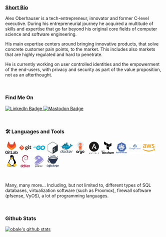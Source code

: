 ### [Short Bio][website]

Alex Oberhauser is a tech-entrepreneur, innovator and former C-level executive.
During his entrepreneurial journey he acquired a multitude of skills and
expertise that go far beyond his original core fields of computer science and
software engineering.

His main expertise centers around bringing innovative products, that solve
concrete customer pain points, to the market. This includes also markets that
are highly regulated and hard to penetrate.

He is currently working on user controlled identities and the empowerment of
the end-users, with privacy and security as part of the value proposition,
not as an afterthought.
<p><br/></p>

### Find Me On

<div id="badges">
  <a href="https://www.linkedin.com/in/alexoberhauser/">
    <img src="https://img.shields.io/badge/LinkedIn-blue?style=for-the-badge&logo=linkedin&logoColor=white" alt="LinkedIn Badge"/>
  </a>
  <a href="https://social.oberhauser.space/@obale">
    <img src="https://img.shields.io/badge/Mastodon-blue?style=for-the-badge&logo=mastodon&logoColor=white" alt="Mastodon Badge"/>
  </a>
</div>
<p><br/></p>

### :hammer_and_wrench: Languages and Tools

<div>
  <img src="https://github.com/devicons/devicon/blob/master/icons/gitlab/gitlab-original-wordmark.svg" title="Gitlab" **alt="Gitlab" width="40" height="40"/>
  <img src="https://github.com/devicons/devicon/blob/master/icons/git/git-original-wordmark.svg" title="Git" **alt="Git" width="40" height="40"/>
  <img src="https://github.com/devicons/devicon/blob/master/icons/go/go-original-wordmark.svg" title="Go" **alt="Go" width="40" height="40"/>
  <img src="https://github.com/devicons/devicon/blob/master/icons/bash/bash-original.svg" title="Bash" **alt="Bash" width="40" height="40"/>
  <img src="https://github.com/devicons/devicon/blob/master/icons/docker/docker-original-wordmark.svg" title="Docker" **alt="Docker" width="40" height="40"/>
  <img src="https://github.com/devicons/devicon/blob/master/icons/argocd/argocd-original-wordmark.svg" title="Argocd" **alt="Argocd" width="40" height="40"/>
  <img src="https://github.com/devicons/devicon/blob/master/icons/ansible/ansible-original-wordmark.svg" title="Ansible" **alt="Ansible" width="40" height="40"/>
  <img src="https://github.com/devicons/devicon/blob/master/icons/terraform/terraform-plain-wordmark.svg" title="Terraform" **alt="Terraform" width="40" height="40"/>
  <img src="https://github.com/devicons/devicon/blob/master/icons/kubernetes/kubernetes-plain-wordmark.svg" title="Kubernetes" **alt="Kubernetes" width="40" height="40"/>
  <img src="https://github.com/devicons/devicon/blob/master/icons/googlecloud/googlecloud-plain-wordmark.svg" title="Google Cloud" **alt="Google Cloud" width="40" height="40"/>
  <img src="https://github.com/devicons/devicon/blob/master/icons/amazonwebservices/amazonwebservices-plain-wordmark.svg" title="Amazon AWS" **alt="Amazon AWS" width="40" height="40"/>
  <img src="https://github.com/devicons/devicon/blob/master/icons/linux/linux-original.svg" title="Linux" **alt="Linux" width="40" height="40"/>
  <img src="https://github.com/devicons/devicon/blob/master/icons/debian/debian-plain-wordmark.svg" title="Debian" **alt="Debian" width="40" height="40"/>
  <img src="https://github.com/devicons/devicon/blob/master/icons/gentoo/gentoo-plain-wordmark.svg" title="Gentoo" **alt="Gentoo" width="40" height="40"/>
  <img src="https://github.com/devicons/devicon/blob/master/icons/coffeescript/coffeescript-original-wordmark.svg" title="Coffeescript" **alt="Coffeescript" width="40" height="40"/>
</div>
<p><br/></p>

Many, many more... Including, but not limited to, different types of SQL databases, virtualization software (such as Proxmox), firewall software (pfsense, VyOS), a lot of programming languages.
<p><br/></p>

### Github Stats

[![obale's github stats](https://github-readme-stats.vercel.app/api?username=obale)](https://github.com/obale)

[website]: https://alex-oberhauser.com
